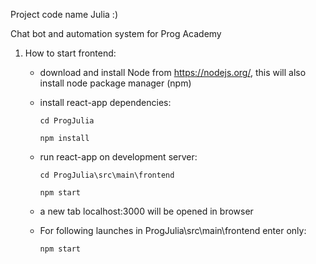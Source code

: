 Project code name Julia :)

Chat bot and automation system for Prog Academy


1. How to start frontend:


    * download and install Node from https://nodejs.org/,
        this will also install node package manager (npm)
    * install react-app dependencies:
        ```
        cd ProgJulia 
        ```
        ```
        npm install
        ```
    * run react-app on development server:
        ```
        cd ProgJulia\src\main\frontend
        ```
        ```
        npm start
        ```
    * a new tab localhost:3000 will be opened in browser

    * For following launches in ProgJulia\src\main\frontend enter only:
        ```
        npm start
        ```

